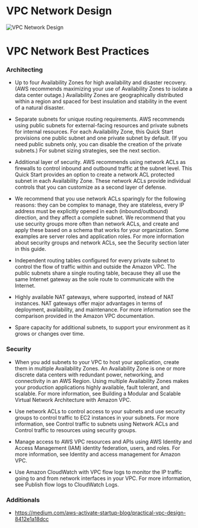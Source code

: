 # VPC Network Design
![VPC Network Design](./diagrams/vpc-design.drawio.png)

# VPC Network Best Practices 
### Architecting
* Up to four Availability Zones for high availability and disaster recovery. (AWS recommends maximizing your use of Availability Zones to isolate a data center outage.) Availability Zones are geographically distributed within a region and spaced for best insulation and stability in the event of a natural disaster.

* Separate subnets for unique routing requirements. AWS recommends using public subnets for external-facing resources and private subnets for internal resources. For each Availability Zone, this Quick Start provisions one public subnet and one private subnet by default. (If you need public subnets only, you can disable the creation of the private subnets.) For subnet sizing strategies, see the next section.

* Additional layer of security. AWS recommends using network ACLs as firewalls to control inbound and outbound traffic at the subnet level. This Quick Start provides an option to create a network ACL protected subnet in each Availability Zone. These network ACLs provide individual controls that you can customize as a second layer of defense.

* We recommend that you use network ACLs sparingly for the following reasons: they can be complex to manage, they are stateless, every IP address must be explicitly opened in each (inbound/outbound) direction, and they affect a complete subnet. We recommend that you use security groups more often than network ACLs, and create and apply these based on a schema that works for your organization. Some examples are server roles and application roles. For more information about security groups and network ACLs, see the Security section later in this guide.

* Independent routing tables configured for every private subnet to control the flow of traffic within and outside the Amazon VPC. The public subnets share a single routing table, because they all use the same Internet gateway as the sole route to communicate with the Internet.

* Highly available NAT gateways, where supported, instead of NAT instances. NAT gateways offer major advantages in terms of deployment, availability, and maintenance. For more information see the comparison provided in the Amazon VPC documentation.

* Spare capacity for additional subnets, to support your environment as it grows or changes over time.

### Security 
* When you add subnets to your VPC to host your application, create them in multiple Availability Zones. An Availability Zone is one or more discrete data centers with redundant power, networking, and connectivity in an AWS Region. Using multiple Availability Zones makes your production applications highly available, fault tolerant, and scalable. For more information, see Building a Modular and Scalable Virtual Network Architecture with Amazon VPC.

* Use network ACLs to control access to your subnets and use security groups to control traffic to EC2 instances in your subnets. For more information, see Control traffic to subnets using Network ACLs and Control traffic to resources using security groups.

* Manage access to AWS VPC resources and APIs using AWS Identity and Access Management (IAM) identity federation, users, and roles. For more information, see Identity and access management for Amazon VPC.

* Use Amazon CloudWatch with VPC flow logs to monitor the IP traffic going to and from network interfaces in your VPC. For more information, see Publish flow logs to CloudWatch Logs.

### Additionals
* https://medium.com/aws-activate-startup-blog/practical-vpc-design-8412e1a18dcc